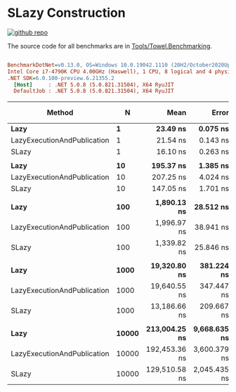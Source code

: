 # SLazy Construction

<a href="https://github.com/ZacharyPatten/Towel" alt="Github Repository"><img alt="github repo" src="https://img.shields.io/badge/github-repo-black?logo=github&amp;style=flat" title="Go To Github Repo" alt="Github Repository"></a>

The source code for all benchmarks are in [Tools/Towel.Benchmarking](https://github.com/ZacharyPatten/Towel/tree/main/Tools/Towel_Benchmarking).

``` ini

BenchmarkDotNet=v0.13.0, OS=Windows 10.0.19042.1110 (20H2/October2020Update)
Intel Core i7-4790K CPU 4.00GHz (Haswell), 1 CPU, 8 logical and 4 physical cores
.NET SDK=6.0.100-preview.6.21355.2
  [Host]     : .NET 5.0.8 (5.0.821.31504), X64 RyuJIT
  DefaultJob : .NET 5.0.8 (5.0.821.31504), X64 RyuJIT


```
|                      Method |     N |          Mean |        Error |        StdDev |        Median | Ratio | RatioSD |    Gen 0 | Gen 1 | Gen 2 |   Allocated |
|---------------------------- |------ |--------------:|-------------:|--------------:|--------------:|------:|--------:|---------:|------:|------:|------------:|
|                        **Lazy** |     **1** |      **23.49 ns** |     **0.075 ns** |      **0.066 ns** |      **23.48 ns** |  **1.00** |    **0.00** |   **0.0382** |     **-** |     **-** |       **160 B** |
| LazyExecutionAndPublication |     1 |      21.54 ns |     0.143 ns |      0.127 ns |      21.55 ns |  0.92 |    0.01 |   0.0382 |     - |     - |       160 B |
|                       SLazy |     1 |      16.10 ns |     0.263 ns |      0.246 ns |      15.99 ns |  0.69 |    0.01 |   0.0287 |     - |     - |       120 B |
|                             |       |               |              |               |               |       |         |          |       |       |             |
|                        **Lazy** |    **10** |     **195.37 ns** |     **1.385 ns** |      **1.295 ns** |     **195.02 ns** |  **1.00** |    **0.00** |   **0.3309** |     **-** |     **-** |     **1,384 B** |
| LazyExecutionAndPublication |    10 |     207.25 ns |     4.024 ns |      6.264 ns |     206.40 ns |  1.07 |    0.03 |   0.3309 |     - |     - |     1,384 B |
|                       SLazy |    10 |     147.05 ns |     1.701 ns |      1.420 ns |     147.27 ns |  0.75 |    0.01 |   0.2351 |     - |     - |       984 B |
|                             |       |               |              |               |               |       |         |          |       |       |             |
|                        **Lazy** |   **100** |   **1,890.13 ns** |    **28.512 ns** |     **23.809 ns** |   **1,881.19 ns** |  **1.00** |    **0.00** |   **3.2558** |     **-** |     **-** |    **13,624 B** |
| LazyExecutionAndPublication |   100 |   1,996.97 ns |    38.941 ns |     41.666 ns |   1,978.26 ns |  1.06 |    0.03 |   3.2539 |     - |     - |    13,624 B |
|                       SLazy |   100 |   1,339.82 ns |    25.846 ns |     26.542 ns |   1,336.61 ns |  0.71 |    0.02 |   2.3003 |     - |     - |     9,624 B |
|                             |       |               |              |               |               |       |         |          |       |       |             |
|                        **Lazy** |  **1000** |  **19,320.80 ns** |   **381.224 ns** |    **423.730 ns** |  **19,347.76 ns** |  **1.00** |    **0.00** |  **32.5012** |     **-** |     **-** |   **136,024 B** |
| LazyExecutionAndPublication |  1000 |  19,640.55 ns |   347.447 ns |    325.002 ns |  19,690.26 ns |  1.01 |    0.03 |  32.5012 |     - |     - |   136,024 B |
|                       SLazy |  1000 |  13,186.66 ns |   209.667 ns |    185.865 ns |  13,151.21 ns |  0.68 |    0.02 |  22.9492 |     - |     - |    96,024 B |
|                             |       |               |              |               |               |       |         |          |       |       |             |
|                        **Lazy** | **10000** | **213,004.25 ns** | **9,668.635 ns** | **27,741.126 ns** | **198,535.77 ns** |  **1.00** |    **0.00** | **325.1953** |     **-** |     **-** | **1,360,024 B** |
| LazyExecutionAndPublication | 10000 | 192,453.36 ns | 3,600.379 ns |  3,367.797 ns | 190,729.71 ns |  0.92 |    0.10 | 325.1953 |     - |     - | 1,360,024 B |
|                       SLazy | 10000 | 129,510.58 ns | 2,045.435 ns |  2,799.815 ns | 128,340.17 ns |  0.60 |    0.07 | 229.4922 |     - |     - |   960,024 B |

